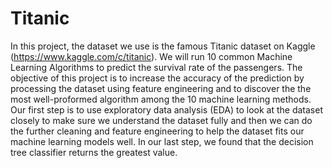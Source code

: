 # Titanic

In this project, the dataset we use is the famous Titanic dataset on Kaggle (https://www.kaggle.com/c/titanic). We will run 10 common Machine Learning Algorithms to predict the survival rate of the passengers. The objective of this project is to increase the accuracy of the prediction by processing the dataset using feature engineering and to discover the the most well-proformed algorithm among the 10 machine learning methods. Our first step is to use exploratory data analysis (EDA) to look at the dataset closely to make sure we understand the dataset fully and then we can do the further cleaning and feature engineering to help the dataset fits our machine learning models well. In our last step, we found that the decision tree classifier returns the greatest value.


